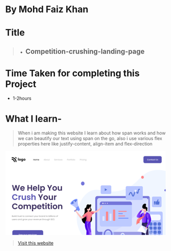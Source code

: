 
# By Mohd Faiz Khan

# Title
  > - ## Competition-crushing-landing-page

# Time Taken for completing this Project
  - 1-2hours
 
# What I learn- 
 
 > When i am making this website I learn about how span works and how we can beautify our text using span on the go, also i use various flex properties here like justify-content, align-item and flex-direction
 
 
 
 
  ![Website-demo-pic](https://github.com/mfaizk/competition-crushing-landing-page-4/blob/master/thumbnail.png?raw=true)



> [Visit this website](https://competition-crushing-landing-page.netlify.app/)
